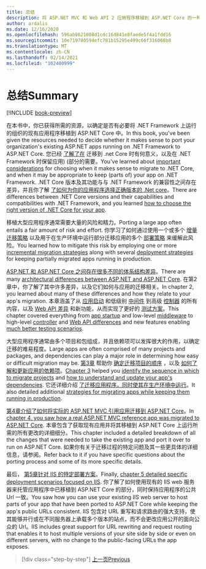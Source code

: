 ```yaml
---
title: 总结
description: 将 ASP.NET MVC 和 Web API 2 应用程序移植到 ASP.NET Core 的一种总结和重要优势。
author: ardalis
ms.date: 12/16/2020
ms.openlocfilehash: 596ab8621008d1cdc16d841e8faede5f4a1fdd16
ms.sourcegitcommit: 10e719780594efc781b15295e499c66f316068b8
ms.translationtype: MT
ms.contentlocale: zh-CN
ms.lasthandoff: 02/14/2021
ms.locfileid: "102400999"
---
```

# <a name="summary"></a><span data-ttu-id="a28d6-103">总结</span><span class="sxs-lookup"><span data-stu-id="a28d6-103">Summary</span></span>

[!INCLUDE [book-preview](../../../includes/book-preview.md)]

<span data-ttu-id="a28d6-104">在本书中，你已获得所需的资源，以确定是否有必要将 .NET Framework 上运行的组织的现有应用程序移植到 ASP.NET Core 中。</span><span class="sxs-lookup"><span data-stu-id="a28d6-104">In this book, you've been given the resources needed to decide whether it makes sense to port your organization's existing ASP.NET apps running on .NET Framework to ASP.NET Core.</span></span> <span data-ttu-id="a28d6-105">您已经 [了解了在](migration-considerations.md) 迁移到 .net Core 时有何意义，以及在 .NET Framework 时保留应用)  (部分的需要。</span><span class="sxs-lookup"><span data-stu-id="a28d6-105">You've learned about [important considerations](migration-considerations.md) for choosing when it makes sense to migrate to .NET Core, and when it may be appropriate to keep (parts of) your app on .NET Framework.</span></span> <span data-ttu-id="a28d6-106">.NET Core 版本及其功能与与 .NET Framework 的兼容性之间存在差异，并且你了解 [了如何为你的应用程序选择正确版本的 .Net core](choose-net-core-version.md)。</span><span class="sxs-lookup"><span data-stu-id="a28d6-106">There are differences between .NET Core versions and their capabilities and compatibilities with .NET Framework, and you learned [how to choose the right version of .NET Core for your app](choose-net-core-version.md).</span></span>

<span data-ttu-id="a28d6-107">移植大型应用程序通常需要大量的风险和精力。</span><span class="sxs-lookup"><span data-stu-id="a28d6-107">Porting a large app often entails a fair amount of risk and effort.</span></span> <span data-ttu-id="a28d6-108">你学习了如何通过使用一个或多个 [增量迁移策略](incremental-migration-strategies.md) 以及用于在生产环境中运行部分迁移应用的多个 [部署策略](deployment-strategies.md) 来缓解此风险。</span><span class="sxs-lookup"><span data-stu-id="a28d6-108">You learned how to mitigate this risk by employing one or more [incremental migration strategies](incremental-migration-strategies.md) along with several [deployment strategies](deployment-strategies.md) for keeping partially migrated apps running in production.</span></span>

<span data-ttu-id="a28d6-109">[ASP.NET 和 ASP.NET Core 之间存在很多不同的体系结构差异](architectural-differences.md)。</span><span class="sxs-lookup"><span data-stu-id="a28d6-109">There are many [architectural differences between ASP.NET and ASP.NET Core](architectural-differences.md).</span></span> <span data-ttu-id="a28d6-110">在第2章中，你了解了其中许多差异，以及它们如何与应用的迁移相关。</span><span class="sxs-lookup"><span data-stu-id="a28d6-110">In chapter 2, you learned about many of these differences and how they relate to your app's migration.</span></span> <span data-ttu-id="a28d6-111">本章涵盖了从 [应用启动](app-startup-differences.md) 和低级别 [中间件](middleware-modules-handlers.md) 到高级 [控制器](controller-differences.md) 的所有内容，以及 [Web API 差异](webapi-differences.md) 和新功能，从而实现了更好的 [测试方案](testing-differences.md)。</span><span class="sxs-lookup"><span data-stu-id="a28d6-111">This chapter covered everything from [app startup](app-startup-differences.md) and low-level [middleware](middleware-modules-handlers.md) to high-level [controller](controller-differences.md) and [Web API differences](webapi-differences.md) and new features enabling [much better testing scenarios](testing-differences.md).</span></span>

<span data-ttu-id="a28d6-112">大型应用程序通常由多个项目和包组成，并且依赖项可以发挥很大的作用，以确定迁移的难易程度。</span><span class="sxs-lookup"><span data-stu-id="a28d6-112">Large apps are often comprised of many projects and packages, and dependencies can play a major role in determining how easy or difficult migration may be.</span></span> <span data-ttu-id="a28d6-113">[第3章](migrate-large-solutions.md) 帮助你 [确定迁移项目的顺序](identify-migration-sequence.md) ，以及 [如何了解和更新应用的依赖项](understand-update-dependencies.md)。</span><span class="sxs-lookup"><span data-stu-id="a28d6-113">[Chapter 3](migrate-large-solutions.md) helped you [identify the sequence in which to migrate projects](identify-migration-sequence.md) and [how to understand and update your app's dependencies](understand-update-dependencies.md).</span></span> <span data-ttu-id="a28d6-114">它还详细介绍 [了迁移应用程序，同时使其在生产环境中运行](strategies-migrating-in-production.md)。</span><span class="sxs-lookup"><span data-stu-id="a28d6-114">It also detailed additional [strategies for migrating apps while keeping them running in production](strategies-migrating-in-production.md).</span></span>

<span data-ttu-id="a28d6-115">[第4章介绍了如何将实际的 ASP.NET MVC 引用应用迁移到 ASP.NET Core](example-migration-eshop.md)。</span><span class="sxs-lookup"><span data-stu-id="a28d6-115">In [chapter 4, you saw how a real ASP.NET MVC reference app was migrated to ASP.NET Core](example-migration-eshop.md).</span></span> <span data-ttu-id="a28d6-116">本章包含了获取现有应用并将其移植到 ASP.NET Core 上运行所需的所有更改的详细细分。</span><span class="sxs-lookup"><span data-stu-id="a28d6-116">This chapter included a detailed breakdown of all the changes that were needed to take the existing app and port it over to run on ASP.NET Core.</span></span> <span data-ttu-id="a28d6-117">如果你有关于迁移过程的特定问题及其一些更具体的详细信息，请参阅。</span><span class="sxs-lookup"><span data-stu-id="a28d6-117">Refer back to it if you have specific questions about the porting process and some of its more specific details.</span></span>

<span data-ttu-id="a28d6-118">最后， [第5章针对 IIS 的特定部署方案](deployment-scenarios.md)。</span><span class="sxs-lookup"><span data-stu-id="a28d6-118">Finally, [chapter 5 detailed specific deployment scenarios focused on IIS](deployment-scenarios.md).</span></span> <span data-ttu-id="a28d6-119">你了解了如何使用现有的 IIS web 服务器来托管应用程序中已移植到 ASP.NET Core 的部分，同时保持应用程序的公共 Url 一致。</span><span class="sxs-lookup"><span data-stu-id="a28d6-119">You saw how you can use your existing IIS web server to host parts of your app that have been ported to ASP.NET Core while keeping the app's public URLs consistent.</span></span> <span data-ttu-id="a28d6-120">IIS 包含对 URL 重写和请求路由的强大支持，使其能够并行或在不同服务器上承载多个版本的站点，而不会更改应用公开的面向公众的 Url。</span><span class="sxs-lookup"><span data-stu-id="a28d6-120">IIS includes great support for URL rewriting and request routing that enables it to host multiple versions of your site side by side or even on different servers, with no change to the public-facing URLs the app exposes.</span></span>

>[!div class="step-by-step"]
>[<span data-ttu-id="a28d6-121">上一页</span><span class="sxs-lookup"><span data-stu-id="a28d6-121">Previous</span></span>](deployment-scenarios.md)
